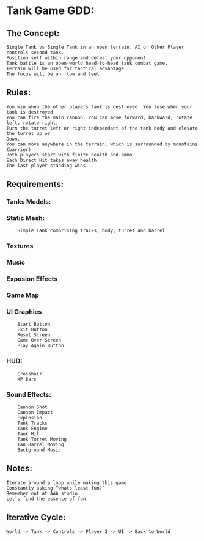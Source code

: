 # Tank Game GDD:

## The Concept:
	Single Tank vs Single Tank in an open terrain. AI or Other Player controls second tank.
	Position self within range and defeat your opponent.
	Tank battle is an open-world head-to-head tank combat game.
	Terrain will be used for tactical advantage
	The focus will be on flow and feel

## Rules:
	You win when the other players tank is destroyed. You lose when your tank is destroyed
	You can fire the main cannon. You can move forward, backward, rotate left, rotate right, 
	Turn the turret left or right independant of the tank body and elevate the turret up or
	Down.
	You can move anywhere in the terrain, which is surrounded by mountains (barrier)
	Both players start with finite health and ammo
	Each Direct Hit takes away health
	The last player standing wins.

## Requirements:
### Tanks Models:
### Static Mesh:
		Simple Tank comprising tracks, body, turret and barrel
### Textures
### Music 
###	Exposion Effects
###	Game Map
###	UI Graphics
		Start Button
		Exit Button
		Reset Screen
		Game Over Screen
		Play Again Button
###	HUD:
		Crosshair
		HP Bars
		
###	Sound Effects:
		Cannon Shot
		Cannon Impact
		Explosion
		Tank Tracks
		Tank Engine
		Tank Hit
		Tank Turret Moving
		Tan Barrel Moving
		Background Music


## Notes:
	Iterate around a loop while making this game
	Constantly asking “whats least fun?”
	Remember not at AAA studio
	Let’s find the essence of fun

## Iterative Cycle:
	World -> Tank -> Controls -> Player 2 -> UI -> Back to World
